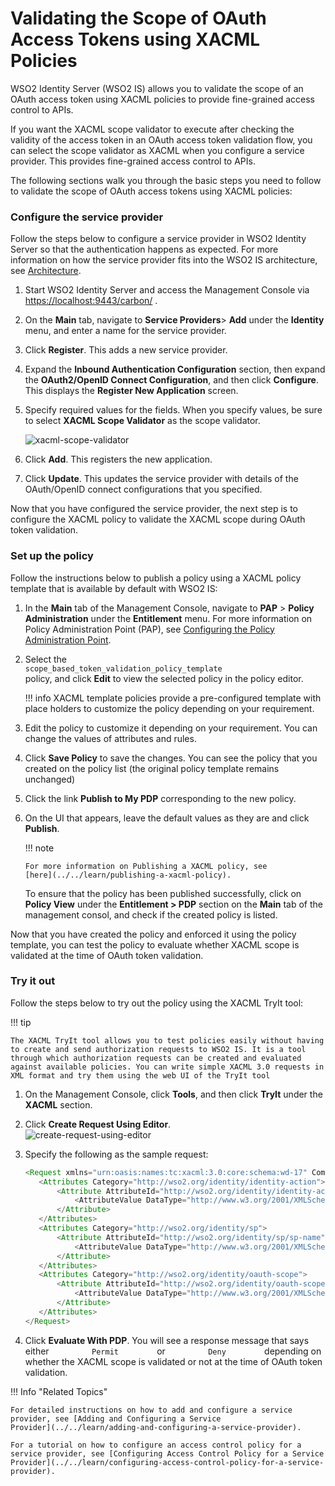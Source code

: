 # Validating the Scope of OAuth Access Tokens using XACML Policies

WSO2 Identity Server (WSO2 IS) allows you to validate the scope of an
OAuth access token using XACML policies to provide fine-grained access
control to APIs.

If you want the XACML scope validator to execute after checking the
validity of the access token in an OAuth access token validation flow,
you can select the scope validator as XACML when you configure a service
provider. This provides fine-grained access control to APIs.

The following sections walk you through the basic steps
you need to follow to validate the scope of OAuth access tokens using
XACML policies:

### Configure the service provider

Follow the steps below to configure a service provider in WSO2 Identity
Server so that the authentication happens as expected. For more
information on how the service provider fits into the WSO2 IS
architecture, see [Architecture](../../get-started/architecture).

1.  Start WSO2 Identity Server and access the Management Console via
    <https://localhost:9443/carbon/> .

2.  On the **Main** tab, navigate to **Service Providers**\> **Add**
    under the **Identity** menu, and enter a name for the service
    provider.

3.  Click **Register**. This adds a new service provider.

4.  Expand the **Inbound Authentication Configuration** section, then
    expand the **OAuth2/OpenID Connect Configuration**, and then click
    **Configure**. This displays the **Register New Application**
    screen.

5.  Specify required values for the fields. When you specify values, be
    sure to select **XACML Scope Validator** as the scope validator.  
    
    ![xacml-scope-validator](../assets/img/tutorials/xacml-scope-validator.png)
    
6.  Click **Add**. This registers the new application.

7.  Click **Update**. This updates the service provider with details of
    the OAuth/OpenID connect configurations that you specified.

Now that you have configured the service provider, the next step is to
configure the XACML policy to validate the XACML scope during OAuth
token validation.

### Set up the policy

Follow the instructions below to publish a policy using a XACML policy
template that is available by default with WSO2 IS:

1.  In the **Main** tab of the Management Console, navigate to
    **PAP** \> **Policy Administration** under the **Entitlement** menu.
    For more information on Policy Administration Point (PAP), see
    [Configuring the Policy Administration
    Point](../../learn/configuring-the-policy-administration-point).
    
2.  Select the
    `                       scope_based_token_validation_policy_template                     `
    policy, and click **Edit** to view the selected policy in the policy
    editor.

    !!! info
		XACML template policies provide a pre-configured template with place
		holders to customize the policy depending on your requirement.

3.  Edit the policy to customize it depending on your requirement. You
    can change the values of attributes and rules.

4.  Click **Save Policy** to save the changes. You can see the policy
    that you created on the policy list (the original policy template
    remains unchanged)

5.  Click the link **Publish to My PDP** corresponding to the new
    policy.
6.  On the UI that appears, leave the default values as they are and
    click **Publish**.

    !!! note
    
        For more information on Publishing a XACML policy, see
        [here](../../learn/publishing-a-xacml-policy).
    

    To ensure that the policy has been published successfully, click on
    **Policy View** under the **Entitlement \> PDP** section on the
    **Main** tab of the management consol, and check if the created
    policy is listed.

Now that you have created the policy and enforced it using the policy
template, you can test the policy to evaluate whether XACML scope is
validated at the time of OAuth token validation.

### Try it out

Follow the steps below to try out the policy using the XACML TryIt tool:

!!! tip
    
    The XACML TryIt tool allows you to test policies easily without having
    to create and send authorization requests to WSO2 IS. It is a tool
    through which authorization requests can be created and evaluated
    against available policies. You can write simple XACML 3.0 requests in
    XML format and try them using the web UI of the TryIt tool
    

1.  On the Management Console, click **Tools**, and then click
    **TryIt** under the **XACML** section.
    
2.  Click **Create Request Using Editor**.  
    ![create-request-using-editor](../assets/img/tutorials/create-request-using-editor.png)
    
3.  Specify the following as the sample request:

    ``` java
    <Request xmlns="urn:oasis:names:tc:xacml:3.0:core:schema:wd-17" CombinedDecision="false" ReturnPolicyIdList="false">
       <Attributes Category="http://wso2.org/identity/identity-action">
           <Attribute AttributeId="http://wso2.org/identity/identity-action/action-name" IncludeInResult="false">
               <AttributeValue DataType="http://www.w3.org/2001/XMLSchema#string">token_validation</AttributeValue>
           </Attribute>
       </Attributes>
       <Attributes Category="http://wso2.org/identity/sp">
           <Attribute AttributeId="http://wso2.org/identity/sp/sp-name" IncludeInResult="false">
               <AttributeValue DataType="http://www.w3.org/2001/XMLSchema#string">test_server</AttributeValue>
           </Attribute>
       </Attributes>
       <Attributes Category="http://wso2.org/identity/oauth-scope">
           <Attribute AttributeId="http://wso2.org/identity/oauth-scope/scope-name" IncludeInResult="true">
               <AttributeValue DataType="http://www.w3.org/2001/XMLSchema#string">SCOPE_1</AttributeValue>
           </Attribute>
       </Attributes>
    </Request>
    ```

4.  Click **Evaluate With PDP**. You will see a response message that
    says either `          Permit         ` or `          Deny         `
    depending on whether the XACML scope is validated or not at the time
    of OAuth token validation.


!!! Info "Related Topics"

	For detailed instructions on how to add and configure a service
	provider, see [Adding and Configuring a Service
	Provider](../../learn/adding-and-configuring-a-service-provider).

	For a tutorial on how to configure an access control policy for a
	service provider, see [Configuring Access Control Policy for a Service
	Provider](../../learn/configuring-access-control-policy-for-a-service-provider).
